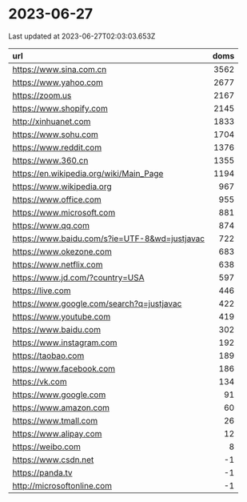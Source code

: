 # 2023-06-27

<!-- BEGIN -->
Last updated at 2023-06-27T02:03:03.653Z

url | doms
:- | -:
https://www.sina.com.cn | 3562
https://www.yahoo.com | 2677
https://zoom.us | 2167
https://www.shopify.com | 2145
http://xinhuanet.com | 1833
https://www.sohu.com | 1704
https://www.reddit.com | 1376
https://www.360.cn | 1355
https://en.wikipedia.org/wiki/Main_Page | 1194
https://www.wikipedia.org | 967
https://www.office.com | 955
https://www.microsoft.com | 881
https://www.qq.com | 874
https://www.baidu.com/s?ie=UTF-8&wd=justjavac | 722
https://www.okezone.com | 683
https://www.netflix.com | 638
https://www.jd.com/?country=USA | 597
https://live.com | 446
https://www.google.com/search?q=justjavac | 422
https://www.youtube.com | 419
https://www.baidu.com | 302
https://www.instagram.com | 192
https://taobao.com | 189
https://www.facebook.com | 186
https://vk.com | 134
https://www.google.com | 91
https://www.amazon.com | 60
https://www.tmall.com | 26
https://www.alipay.com | 12
https://weibo.com | 8
https://www.csdn.net | -1
https://panda.tv | -1
http://microsoftonline.com | -1
<!-- END -->
